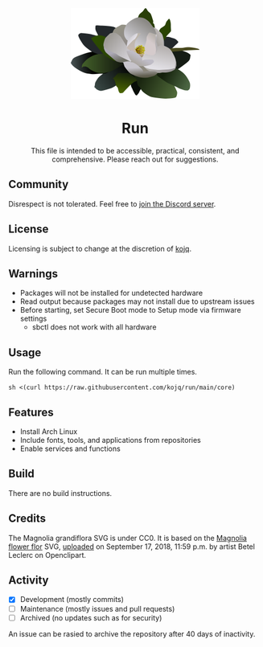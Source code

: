 <div align = "center"><img src = "LOGO.svg" height = 180/>

# Run

This file is intended to be accessible, practical, consistent, and comprehensive. Please reach out for suggestions.
</div>

## Community

Disrespect is not tolerated. Feel free to [join the Discord server](https://discord.gg/peezNh4pS4).

## License

Licensing is subject to change at the discretion of [kojq](https://github.com/kojq).

## Warnings

- Packages will not be installed for undetected hardware
- Read output because packages may not install due to upstream issues
- Before starting, set Secure Boot mode to Setup mode via firmware settings
  - sbctl does not work with all hardware

## Usage

Run the following command. It can be run multiple times.

```
sh <(curl https://raw.githubusercontent.com/kojq/run/main/core)
```

## Features

- Install Arch Linux
- Include fonts, tools, and applications from repositories
- Enable services and functions

## Build

There are no build instructions.

## Credits

The Magnolia grandiflora SVG is under CC0. It is based on the [Magnolia flower flor](https://openclipart.org/detail/306895/magnolia-flower-flor) SVG, [uploaded](https://openclipart.org/download/306895/1537228771.svg) on September 17, 2018, 11:59 p.m. by artist Betel Leclerc on Openclipart.

## Activity

- [x] Development (mostly commits)
- [ ] Maintenance (mostly issues and pull requests)
- [ ] Archived (no updates such as for security)

An issue can be rasied to archive the repository after 40 days of inactivity.
